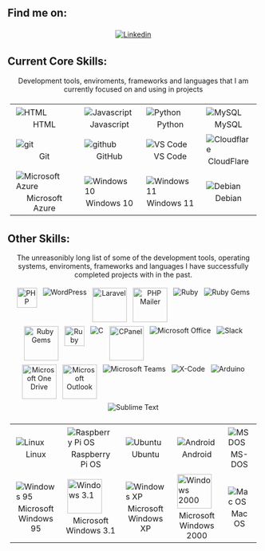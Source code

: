 ## Find me on:
<p align="center">
    <a href="https://www.linkedin.com/in/murraystorm/" target="_blank" rel="noopener noreferrer">
        <img align="center" src="https://img.icons8.com/color/69/000000/linkedin.png" alt="Linkedin" style="vertical-align:top; margin:4px" />
    </a>
</p>

## Current Core Skills:
<p align="center">
    Development tools, enviroments, frameworks and languages that I am currently focused on and using in projects
</p>

<table align="center" style="padding:5px;">
    <tr>
        <td>
            <img align="center" src="https://img.icons8.com/color/69/000000/html-5--v1.png" alt="HTML" style="vertical-align:top; margin:4px" />
            <div align="center">HTML<div>
        </td>
        <td>
            <img align="center" src="https://img.icons8.com/color/69/000000/javascript.png" alt="Javascript" style="vertical-align:top; margin:4px" />
            <div align="center">Javascript<div>
        </td>
        <td>
            <img align="center" src="https://img.icons8.com/color/69/000000/python.png" alt="Python" style="vertical-align:top; margin:4px" />
            <div align="center">Python<div>
        </td>
        <td>
            <img align="center" src="https://img.icons8.com/color/69/000000/mysql-logo.png" alt="MySQL" style="vertical-align:top; margin:4px" />
            <div align="center">MySQL<div>
        </td>
    </tr>
    <tr>
        <td>
            <img align="center" src="https://img.icons8.com/color/69/000000/git.png" alt="git" style="vertical-align:top; margin:4px" />
            <div align="center">Git<div>
        </td>
        <td>
            <img align="center" src="https://img.icons8.com/color/69/000000/github.png" alt="github" style="vertical-align:top; margin:4px" />
            <div align="center">GitHub<div>
        </td>
        <td>
            <img align="center" src="https://img.icons8.com/color/69/000000/visual-studio-code-2019.png" alt="VS Code" style="vertical-align:top; margin:4px" />
            <div align="center">VS Code<div>
        </td>
        <td>
            <img align="center" src="https://img.icons8.com/color/69/000000/cloudflare.png" alt="Cloudflare" style="vertical-align:top; margin:4px" />
            <div align="center">CloudFlare<div>
        </td>
    </tr>
    <tr>
        <td>
            <img align="center" src="https://img.icons8.com/fluency/69/000000/azure-1.png" alt="Microsoft Azure" style="vertical-align:top; margin:4px" />
            <div align="center" style="word-wrap:break-word;">Microsoft<div>
            <div align="center" style="word-wrap:break-word;">Azure<div>
        </td>
        <td>
            <img align="center" src="https://img.icons8.com/color/69/000000/windows-10.png" alt="Windows 10" style="vertical-align:top; margin:4px" />
            <div align="center">Windows 10<div>
        </td>
        <td>
            <img align="center" src="https://img.icons8.com/color/69/000000/windows-11.png" alt="Windows 11" style="vertical-align:top; margin:4px" />
            <div align="center">Windows 11<div>
        </td>
        <td>
            <img align="center" src="https://img.icons8.com/color/69/000000/debian.png" alt="Debian" style="vertical-align:top; margin:4px" />
            <div align="center">Debian<div>
        </td>
    </tr>
</table>

## Other Skills:
<p align="center">
    The unreasonibly long list of some of the development tools, operating systems, enviroments, frameworks and languages I have successfully completed projects with in the past.
</p>
<p align="center">
    <img align="center" src="https://cdn.cdnlogo.com/logos/p/71/php.svg" alt="PHP" height="40" style="vertical-align:top; margin:4px" />
    <img align="center" src="https://img.icons8.com/color/69/000000/wordpress.png" alt="WordPress" style="vertical-align:top; margin:4px" />
    <img align="center" src="https://cdn.cdnlogo.com/logos/l/23/laravel.svg" alt="Laravel" height="69" style="vertical-align:top; margin:4px" /> 
    <img align="center" src="https://cdn.cdnlogo.com/logos/p/53/phpmailer.svg" alt="PHP Mailer" height="69" style="vertical-align:top; margin:4px" /> 
    <img align="center" src="https://img.icons8.com/color/69/000000/ruby-programming-language.png" alt="Ruby" style="vertical-align:top; margin:4px" />
    <img align="center" src="https://img.icons8.com/color/69/000000/ruby-gem.png" alt="Ruby Gems" style="vertical-align:top; margin:4px" />
    <img align="center" src="https://cdn.cdnlogo.com/logos/r/18/rubygems.svg" alt="Ruby Gems" height="69" style="vertical-align:top; margin:4px" /> 
    <img align="center" src="https://cdn.cdnlogo.com/logos/r/26/rails.svg" alt="Ruby on Rails" height="40" style="vertical-align:top; margin:4px" /> 
    <img align="center" src="https://img.icons8.com/color/69/000000/c-programming.png" alt="C" style="vertical-align:top; margin:4px" />
    <img align="center" src="https://cdn.cdnlogo.com/logos/c/90/cpanel.png" alt="CPanel" height="69" style="vertical-align:top; margin:4px" /> 
    <img align="center" src="https://img.icons8.com/color/69/000000/office-365.png" alt="Microsoft Office" style="vertical-align:top; margin:4px" />
    <img align="center" src="https://img.icons8.com/color/69/000000/slack-new.png" alt="Slack" style="vertical-align:top; margin:4px" />
    <img align="center" src="https://cdn.cdnlogo.com/logos/m/73/microsoft-onedrive.svg" alt="Microsoft One Drive" height="69" style="vertical-align:top; margin:4px" />
    <img align="center" src="https://cdn.cdnlogo.com/logos/m/25/microsoft-outlook.svg" alt="Microsoft Outlook" height="69" style="vertical-align:top; margin:4px" /> 
    <img align="center" src="https://img.icons8.com/color/69/000000/microsoft-teams.png" alt="Microsoft Teams" style="vertical-align:top; margin:4px" />
    <img align="center" src="https://img.icons8.com/color/69/000000/xcode.png" alt="X-Code" style="vertical-align:top; margin:4px" />
    <img align="center" src="https://img.icons8.com/color/69/000000/arduino.png" alt="Arduino" style="vertical-align:top; margin:4px" />
    <img align="center" src="https://img.icons8.com/color/48/000000/sublime-text.png" alt="Sublime Text" style="vertical-align:top; margin:4px" />
</p>

<table align="center" style="padding:5px;">
    <tr>
        <td>
            <img align="center" src="https://img.icons8.com/color/69/000000/linux--v1.png" alt="Linux" style="vertical-align:top; margin:4px" />
            <div align="center">Linux<div>
        </td>
        <td>
            <img align="center" src="https://img.icons8.com/color/69/000000/raspberry-pi.png" alt="Raspberry Pi OS" style="vertical-align:top; margin:4px" />
            <div align="center" style="word-wrap:break-word;">Raspberry<div>
            <div align="center" style="word-wrap:break-word;">Pi OS<div>
        </td>
        <td>
            <img align="center" src="https://img.icons8.com/color/69/000000/ubuntu--v1.png" alt="Ubuntu" style="vertical-align:top; margin:4px" />
            <div align="center">Ubuntu<div>
        </td>
        <td>
            <img align="center" src="https://img.icons8.com/color/69/000000/android-os.png" alt="Android" style="vertical-align:top; margin:4px" />
            <div align="center">Android<div>
        </td>
        <td>
            <img align="center" src="https://img.icons8.com/color/69/000000/dos.png" alt="MS DOS" style="vertical-align:top; margin:4px" />
            <div align="center">MS-DOS<div>
        </td>
    </tr>
    <tr>
        <td>
            <img align="center" src="https://img.icons8.com/color/69/000000/windows-95.png" alt="Windows 95" style="vertical-align:top; margin:4px" />
            <div align="center" style="word-wrap:break-word;">Microsoft<div>
            <div align="center" style="word-wrap:break-word;">Windows 95<div>
        </td>
        <td>
            <img align="center" src="https://cdn.cdnlogo.com/logos/m/22/microsoft-windows.svg" alt="Windows 3.1" height="69" style="vertical-align:top; margin:4px" /> 
            <div align="center">Microsoft<div>
            <div align="center">Windows 3.1<div>
        </td>
        <td>
            <img align="center" src="https://img.icons8.com/color/69/000000/windows-xp.png" alt="Windows XP" style="vertical-align:top; margin:4px" />
            <div align="center">Microsoft<div>
            <div align="center">Windows XP<div>
        </td>
        <td>
            <img align="center" src="https://cdn.cdnlogo.com/logos/m/64/microsoft-windows-2000.svg" alt="Windows 2000" height="69" style="vertical-align:top; margin:4px" />
            <div align="center">Microsoft<div>
            <div align="center">Windows 2000<div>
        </td>
        <td>
            <img align="center" src="https://img.icons8.com/color/69/000000/mac-logo.png" alt="Mac OS" style="vertical-align:top; margin:4px" />
            <div align="center">Mac OS<div>
        </td>
    </tr>
</table>
